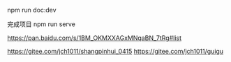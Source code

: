 npm run doc:dev

完成项目
npm run serve

https://pan.baidu.com/s/1BM_OKMXXAGxMNqaBN_7tRg#list

https://gitee.com/jch1011/shangpinhui_0415
https://gitee.com/jch1011/guigu